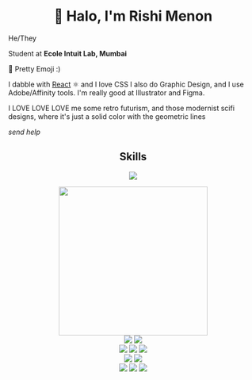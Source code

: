 <h1 align="center">👋 Halo, I'm Rishi Menon </h2>

He/They

Student at **Ecole Intuit Lab, Mumbai**

💅 Pretty Emoji :)

I dabble with [React](https://react.dev) :atom_symbol: and I love CSS
I also do Graphic Design, and I use Adobe/Affinity tools. I'm really good at Illustrator and Figma.

I LOVE LOVE LOVE me some retro futurism, and those modernist scifi designs, where it's just a solid color with the geometric lines

_send help_

<h2 align="center">Skills</h2>

<p align="center"><img src="https://github-readme-stats.vercel.app/api/top-langs/?username=rishimenon2004&theme=radical&border_radius=20&hide_border=true&card_width=800&size_weight=0&count_weight=1"/></p>

<p width=800 align="center">
  <img width="300" src="https://img.shields.io/badge/Visual%20Studio%20Code-0078d7.svg?style=for-the-badge&logo=visual-studio-code&logoColor=white"/>
  <br/>
  <img src="https://img.shields.io/badge/Next-black?style=for-the-badge&logo=next.js&logoColor=white"/>
  <img src="https://img.shields.io/badge/react-%2320232a.svg?style=for-the-badge&logo=react&logoColor=%2361DAFB"/>
  <br/>
  <img src="https://img.shields.io/badge/typescript-%23007ACC.svg?style=for-the-badge&logo=typescript&logoColor=white"/>
  <img src="https://img.shields.io/badge/javascript-%23323330.svg?style=for-the-badge&logo=javascript&logoColor=%23F7DF1E"/>
  <img src="https://img.shields.io/badge/GDScript?style=for-the-badge&logo=godotengine&logoColor=478cbf"/>
  
  <br/>
  <img src="https://img.shields.io/badge/css3-%231572B6.svg?style=for-the-badge&logo=css3&logoColor=white"/>
  <img src="https://img.shields.io/badge/SASS-hotpink.svg?style=for-the-badge&logo=SASS&logoColor=white"/>
  <br/>
  <img src="https://img.shields.io/badge/python-3670A0?style=for-the-badge&logo=python&logoColor=ffdd54"/>
  <img src="https://img.shields.io/badge/blender-%23F5792A.svg?style=for-the-badge&logo=blender&logoColor=white"/>
  <img src="https://img.shields.io/badge/figma-%23F24E1E.svg?style=for-the-badge&logo=figma&logoColor=white"/>
</p>
